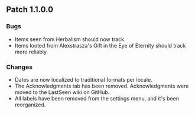 ## Patch 1.1.0.0
### Bugs
- Items seen from Herbalism should now track.
- Items looted from Alexstrasza's Gift in the Eye of Eternity should track more reliably.

### Changes
- Dates are now localized to traditional formats per locale.
- The Acknowledgments tab has been removed. Acknowledgments were moved to the LastSeen wiki on GitHub.
- All labels have been removed from the settings menu, and it's been reorganized.

